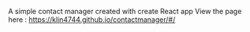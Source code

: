 A simple contact manager created with create React app
View the page here : https://klin4744.github.io/contactmanager/#/
